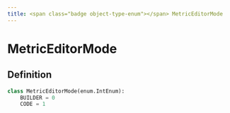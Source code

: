 ```yaml
---
title: <span class="badge object-type-enum"></span> MetricEditorMode
---
```

# <span class="badge object-type-enum"></span> MetricEditorMode

## Definition

```python
class MetricEditorMode(enum.IntEnum):
    BUILDER = 0
    CODE = 1
```
